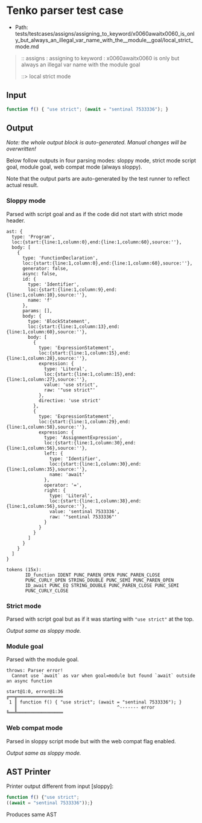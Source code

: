 # Tenko parser test case

- Path: tests/testcases/assigns/assigning_to_keyword/x0060awaitx0060_is_only_but_always_an_illegal_var_name_with_the__module__goal/local_strict_mode.md

> :: assigns : assigning to keyword : x0060awaitx0060 is only but always an illegal var name with the module goal
>
> ::> local strict mode

## Input

`````js
function f() { "use strict"; (await = "sentinal 7533336"); }
`````

## Output

_Note: the whole output block is auto-generated. Manual changes will be overwritten!_

Below follow outputs in four parsing modes: sloppy mode, strict mode script goal, module goal, web compat mode (always sloppy).

Note that the output parts are auto-generated by the test runner to reflect actual result.

### Sloppy mode

Parsed with script goal and as if the code did not start with strict mode header.

`````
ast: {
  type: 'Program',
  loc:{start:{line:1,column:0},end:{line:1,column:60},source:''},
  body: [
    {
      type: 'FunctionDeclaration',
      loc:{start:{line:1,column:0},end:{line:1,column:60},source:''},
      generator: false,
      async: false,
      id: {
        type: 'Identifier',
        loc:{start:{line:1,column:9},end:{line:1,column:10},source:''},
        name: 'f'
      },
      params: [],
      body: {
        type: 'BlockStatement',
        loc:{start:{line:1,column:13},end:{line:1,column:60},source:''},
        body: [
          {
            type: 'ExpressionStatement',
            loc:{start:{line:1,column:15},end:{line:1,column:28},source:''},
            expression: {
              type: 'Literal',
              loc:{start:{line:1,column:15},end:{line:1,column:27},source:''},
              value: 'use strict',
              raw: '"use strict"'
            },
            directive: 'use strict'
          },
          {
            type: 'ExpressionStatement',
            loc:{start:{line:1,column:29},end:{line:1,column:58},source:''},
            expression: {
              type: 'AssignmentExpression',
              loc:{start:{line:1,column:30},end:{line:1,column:56},source:''},
              left: {
                type: 'Identifier',
                loc:{start:{line:1,column:30},end:{line:1,column:35},source:''},
                name: 'await'
              },
              operator: '=',
              right: {
                type: 'Literal',
                loc:{start:{line:1,column:38},end:{line:1,column:56},source:''},
                value: 'sentinal 7533336',
                raw: '"sentinal 7533336"'
              }
            }
          }
        ]
      }
    }
  ]
}

tokens (15x):
       ID_function IDENT PUNC_PAREN_OPEN PUNC_PAREN_CLOSE
       PUNC_CURLY_OPEN STRING_DOUBLE PUNC_SEMI PUNC_PAREN_OPEN
       ID_await PUNC_EQ STRING_DOUBLE PUNC_PAREN_CLOSE PUNC_SEMI
       PUNC_CURLY_CLOSE
`````

### Strict mode

Parsed with script goal but as if it was starting with `"use strict"` at the top.

_Output same as sloppy mode._

### Module goal

Parsed with the module goal.

`````
throws: Parser error!
  Cannot use `await` as var when goal=module but found `await` outside an async function

start@1:0, error@1:36
╔══╦═════════════════
 1 ║ function f() { "use strict"; (await = "sentinal 7533336"); }
   ║                                     ^------- error
╚══╩═════════════════

`````


### Web compat mode

Parsed in sloppy script mode but with the web compat flag enabled.

_Output same as sloppy mode._

## AST Printer

Printer output different from input [sloppy]:

````js
function f() {"use strict";
((await = "sentinal 7533336"));}
````

Produces same AST
